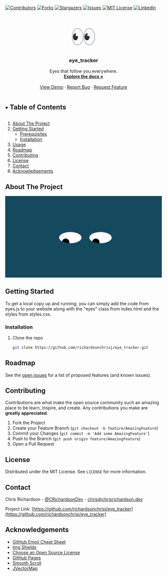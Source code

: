 [![Contributors][contributors-shield]][contributors-url]
[![Forks][forks-shield]][forks-url]
[![Stargazers][stars-shield]][stars-url]
[![Issues][issues-shield]][issues-url]
[![MIT License][license-shield]][license-url]
[![LinkedIn][linkedin-shield]][linkedin-url]

<!-- PROJECT LOGO -->
<br />
<p align="center">
  <a href="https://github.com/richardsonchrisj/eye_tracker">
    <img src="logo.png" alt="Logo" width="80" height="80">
  </a>

  <h3 align="center">eye_tracker</h3>

  <p align="center">
    Eyes that follow you everywhere.
    <br />
    <a href="https://github.com/richardsonchrisj/eye_tracker"><strong>Explore the docs »</strong></a>
    <br />
    <br />
    <a href="https://github.com/richardsonchrisj/eye_tracker">View Demo</a>
    ·
    <a href="https://github.com/richardsonchrisj/eye_tracker/issues">Report Bug</a>
    ·
    <a href="https://github.com/richardsonchrisj/eye_tracker/issues">Request Feature</a>
  </p>
</p>



<!-- TABLE OF CONTENTS -->
<details open="open">
  <summary><h2 style="display: inline-block">Table of Contents</h2></summary>
  <ol>
    <li>
      <a href="#about-the-project">About The Project</a>
   </li>
    <li>
      <a href="#getting-started">Getting Started</a>
      <ul>
        <li><a href="#prerequisites">Prerequisites</a></li>
        <li><a href="#installation">Installation</a></li>
      </ul>
    </li>
    <li><a href="#usage">Usage</a></li>
    <li><a href="#roadmap">Roadmap</a></li>
    <li><a href="#contributing">Contributing</a></li>
    <li><a href="#license">License</a></li>
    <li><a href="#contact">Contact</a></li>
    <li><a href="#acknowledgements">Acknowledgements</a></li>
  </ol>
</details>


<!-- ABOUT THE PROJECT -->
## About The Project

[![Product Name Screen Shot][product-screenshot]](https://chrisrichardson.dev/)


<!-- GETTING STARTED -->
## Getting Started

To get a local copy up and running, you can simply add the code from eyes.js to your website along with the "eyes" class from index.html and the styles from styles.css.

### Installation

1. Clone the repo
   ```sh
   git clone https://github.com/richardsonchrisj/eye_tracker.git
   ```

<!-- ROADMAP -->
## Roadmap

See the [open issues](https://github.com/richardsonchrisj/eye_tracker/issues) for a list of proposed features (and known issues).

<!-- CONTRIBUTING -->
## Contributing

Contributions are what make the open source community such an amazing place to be learn, inspire, and create. Any contributions you make are **greatly appreciated**.

1. Fork the Project
2. Create your Feature Branch (`git checkout -b feature/AmazingFeature`)
3. Commit your Changes (`git commit -m 'Add some AmazingFeature'`)
4. Push to the Branch (`git push origin feature/AmazingFeature`)
5. Open a Pull Request

<!-- LICENSE -->
## License

Distributed under the MIT License. See `LICENSE` for more information.

<!-- CONTACT -->
## Contact

Chris Richardson - [@CRichardsonDev](https://twitter.com/CRichardsonDev) - chris@chrisrichardson.dev

Project Link: [https://github.com/richardsonchrisj/eye_tracker](https://github.com/richardsonchrisj/eye_tracker)

<!-- ACKNOWLEDGEMENTS -->
## Acknowledgements
* [GitHub Emoji Cheat Sheet](https://www.webpagefx.com/tools/emoji-cheat-sheet)
* [Img Shields](https://shields.io)
* [Choose an Open Source License](https://choosealicense.com)
* [GitHub Pages](https://pages.github.com)
* [Smooth Scroll](https://github.com/cferdinandi/smooth-scroll)
* [JVectorMap](http://jvectormap.com)

<!-- MARKDOWN LINKS & IMAGES -->
<!-- https://www.markdownguide.org/basic-syntax/#reference-style-links -->
[contributors-shield]: https://img.shields.io/github/contributors/richardsonchrisj/eye_tracker.svg?style=for-the-badge
[contributors-url]: https://github.com/richardsonchrisj/eye_tracker/graphs/contributors
[forks-shield]: https://img.shields.io/github/forks/richardsonchrisj/eye_tracker.svg?style=for-the-badge
[forks-url]: https://github.com/richardsonchrisj/eye_tracker/network/members
[stars-shield]: https://img.shields.io/github/stars/richardsonchrisj/eye_tracker.svg?style=for-the-badge
[stars-url]: https://github.com/richardsonchrisj/eye_tracker/stargazers
[issues-shield]: https://img.shields.io/github/issues/richardsonchrisj/eye_tracker.svg?style=for-the-badge
[issues-url]: https://github.com/richardsonchrisj/eye_tracker/issues
[license-shield]: https://img.shields.io/github/license/richardsonchrisj/eye_tracker.svg?style=for-the-badge
[license-url]: https://github.com/richardsonchrisj/eye_tracker/LICENSE.txt
[linkedin-shield]: https://img.shields.io/badge/-LinkedIn-black.svg?style=for-the-badge&logo=linkedin&colorB=555
[linkedin-url]: https://linkedin.com/in/richardsonchrisj
[product-screenshot]: Screenshot.png
